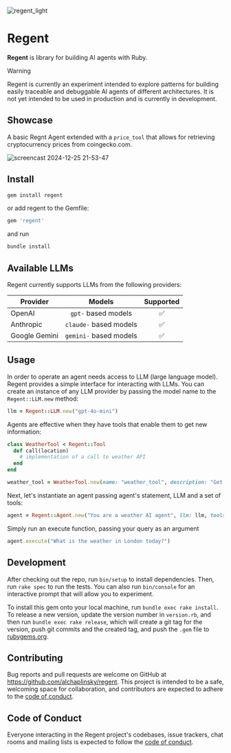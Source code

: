 ![regent_light](https://github.com/user-attachments/assets/62564dac-b8d7-4dc0-9b63-64c6841b5872)

# Regent

**Regent** is library for building AI agents with Ruby.

> [!WARNING]
> Regent is currently an experiment intended to explore patterns for building easily traceable and debuggable AI agents of different architectures. It is not yet intended to be used in production and is currently in development.

## Showcase

A basic Regnt Agent extended with a `price_tool` that allows for retrieving cryptocurrency prices from coingecko.com.

![screencast 2024-12-25 21-53-47](https://github.com/user-attachments/assets/4e65b731-bbd7-4732-b157-b705d35a7824)

## Install

```bash
gem install regent
```

or add regent to the Gemfile:

```ruby
gem 'regent'
```

and run

```bash
bundle install
```

## Available LLMs

Regent currently supports LLMs from the following providers:

| Provider      |         Models         | Supported |
| ------------- | :--------------------: | :-------: |
| OpenAI        |  `gpt-` based models   |    ✅     |
| Anthropic     | `claude-` based models |    ✅     |
| Google Gemini | `gemini-` based models |    ✅     |

## Usage

In order to operate an agent needs access to LLM (large language model). Regent provides a simple interface for interacting with LLMs. You can create an instance of any LLM provider by passing the model name to the `Regent::LLM.new` method:

```ruby
llm = Regent::LLM.new("gpt-4o-mini")
```

Agents are effective when they have tools that enable them to get new information:

```ruby
class WeatherTool < Regent::Tool
  def call(location)
    # implementation of a call to weather API
  end
end

weather_tool = WeatherTool.new(name: "weather_tool", description: "Get the weather in a given location")
```

Next, let's instantiate an agent passing agent's statement, LLM and a set of tools:

```ruby
agent = Regent::Agent.new("You are a weather AI agent", llm: llm, tools: [weather_tool])
```

Simply run an execute function, passing your query as an argument

```ruby
agent.execute("What is the weather in London today?")
```

## Development

After checking out the repo, run `bin/setup` to install dependencies. Then, run `rake spec` to run the tests. You can also run `bin/console` for an interactive prompt that will allow you to experiment.

To install this gem onto your local machine, run `bundle exec rake install`. To release a new version, update the version number in `version.rb`, and then run `bundle exec rake release`, which will create a git tag for the version, push git commits and the created tag, and push the `.gem` file to [rubygems.org](https://rubygems.org).

## Contributing

Bug reports and pull requests are welcome on GitHub at https://github.com/alchaplinsky/regent. This project is intended to be a safe, welcoming space for collaboration, and contributors are expected to adhere to the [code of conduct](https://github.com/alchaplinsky/regent/blob/main/CODE_OF_CONDUCT.md).

## Code of Conduct

Everyone interacting in the Regent project's codebases, issue trackers, chat rooms and mailing lists is expected to follow the [code of conduct](https://github.com/alchaplinsky/regent/blob/main/CODE_OF_CONDUCT.md).
